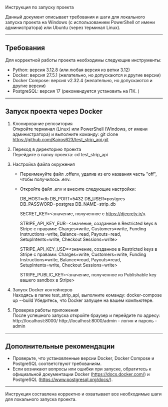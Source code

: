 Инструкция по запуску проекта

Данный документ описывает требования и шаги для локального запуска проекта на Windows (с использованием PowerShell от имени администратора) или Ubuntu (через терминал Linux).

----------------------------------------
Требования
----------------------------------------
Для корректной работы проекта необходимы следующие инструменты:
- Python: версия 3.12.8 (или любая версия из ветки 3.12)
- Docker: версия 27.5.1 (желательно, но допускаются и другие версии)
- Docker Compose: версия v2.32.4 (желательно, но допускаются и другие версии)
- PostgreSQL: версия 17 (рекомендуется установить на ПК. )

----------------------------------------
Запуск проекта через Docker
----------------------------------------
1. Клонирование репозитория  
   Откройте терминал (Linux) или PowerShell (Windows, от имени администратора) и выполните команду:
   git clone https://github.com/Kairos623/test_strip_api.git

2. Переход в директорию проекта  
   Перейдите в папку проекта:
   cd test_strip_api

3. Настройка файла окружения  
   - Переименуйте файл .offenv, удалив из его названия часть "off", чтобы получилось .env.
   - Откройте файл .env и внесите следующие настройки:
     
     DB_HOST=db
     DB_PORT=5432
     DB_USER=postgres
     DB_PASSWORD=postgres
     DB_NAME=strip_db
     
     SECRET_KEY=<значение, полученное с https://djecrety.ir/>
     
     STRIPE_API_KEY_EUR=<значение, созданное в Restricted keys в Stripe с правами:
       Charges=write, Customers=write, Funding Instructions=write,
       Balance=read, Payouts=read, SetupIntents=write, Checkout Sessions=write>
     
     STRIPE_API_KEY_USD=<значение, созданное в Restricted keys в Stripe с правами:
       Charges=write, Customers=write, Funding Instructions=write,
       Balance=read, Payouts=read, SetupIntents=write, Checkout Sessions=write>
     
     STRIPE_PUBLIC_KEY=<значение, полученное из Publishable key вашего sandbox в Stripe>

4. Запуск Docker контейнеров  
   Находясь в папке test_strip_api, выполните команду:
   docker-compose up --build
   Убедитесь, что Docker запущен на вашем компьютере.

5. Проверка работы приложения  
   После успешного запуска откройте браузер и перейдите по адресу:
   http://localhost:8000/
   http://localhost:8000/admin - логин и пароль - admin

----------------------------------------
Дополнительные рекомендации
----------------------------------------
- Проверьте, что установленные версии Docker, Docker Compose и PostgreSQL соответствуют требованиям.
- Если возникают вопросы или ошибки при запуске, обратитесь к официальной документации Docker (https://docs.docker.com/) и PostgreSQL (https://www.postgresql.org/docs/).

----------------------------------------
Инструкция составлена корректно и охватывает все необходимые шаги для локального запуска проекта.
